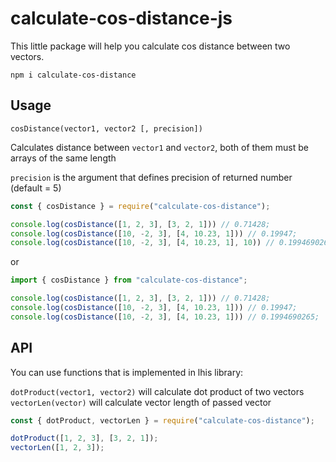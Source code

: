 # calculate-cos-distance-js
This little package will help you calculate cos distance between two vectors.

`npm i calculate-cos-distance`

## Usage
`cosDistance(vector1, vector2 [, precision])`

Calculates distance between `vector1` and `vector2`, both of them must be arrays of the same length

`precision` is the argument that defines precision of returned number (default = 5)

```js
const { cosDistance } = require("calculate-cos-distance");

console.log(cosDistance([1, 2, 3], [3, 2, 1])) // 0.71428;
console.log(cosDistance([10, -2, 3], [4, 10.23, 1])) // 0.19947;
console.log(cosDistance([10, -2, 3], [4, 10.23, 1], 10)) // 0.1994690265;
```
or
```js
import { cosDistance } from "calculate-cos-distance";

console.log(cosDistance([1, 2, 3], [3, 2, 1])) // 0.71428;
console.log(cosDistance([10, -2, 3], [4, 10.23, 1])) // 0.19947;
console.log(cosDistance([10, -2, 3], [4, 10.23, 1])) // 0.1994690265;
```


## API
You can use functions that is implemented in lhis library:

`dotProduct(vector1, vector2)` will calculate dot product of two vectors
`vectorLen(vector)` will calculate vector length of passed vector

```js
const { dotProduct, vectorLen } = require("calculate-cos-distance");

dotProduct([1, 2, 3], [3, 2, 1]);
vectorLen([1, 2, 3]);
```
